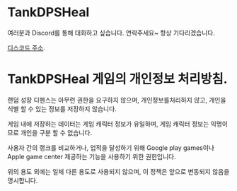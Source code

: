 # TankDPSHeal

여러분과 Discord를 통해 대화하고 싶습니다.
연락주세요~ 항상 기다리겠습니다.

[디스코드 주소](https://discord.gg/cmbKXdXwEm).

# TankDPSHeal 게임의 개인정보 처리방침.

랜덤 성장 디펜스는 아무런 권한을 요구하지 않으며, 개인정보를처리하지 않고, 개인을 식별 할 수 있는 정보를 저장하지 않습니다.

게임 내에 저장하는 데이터는 게임 캐릭터 정보가 유일하며, 게임 캐릭터 정보는 익명이므로 개인을 구분 할 수 없습니다.

사용자 간의 랭크를 비교하거나, 업적을 달성하기 위해 Google play games이나 Apple game center 제공하는 기능을 사용하기 위한 권한입니다.

위의 용도 외에는 일체 다른 용도로 사용되지 않으며, 이 정책은 앞으로 변동되지 않음을 명시합니다.